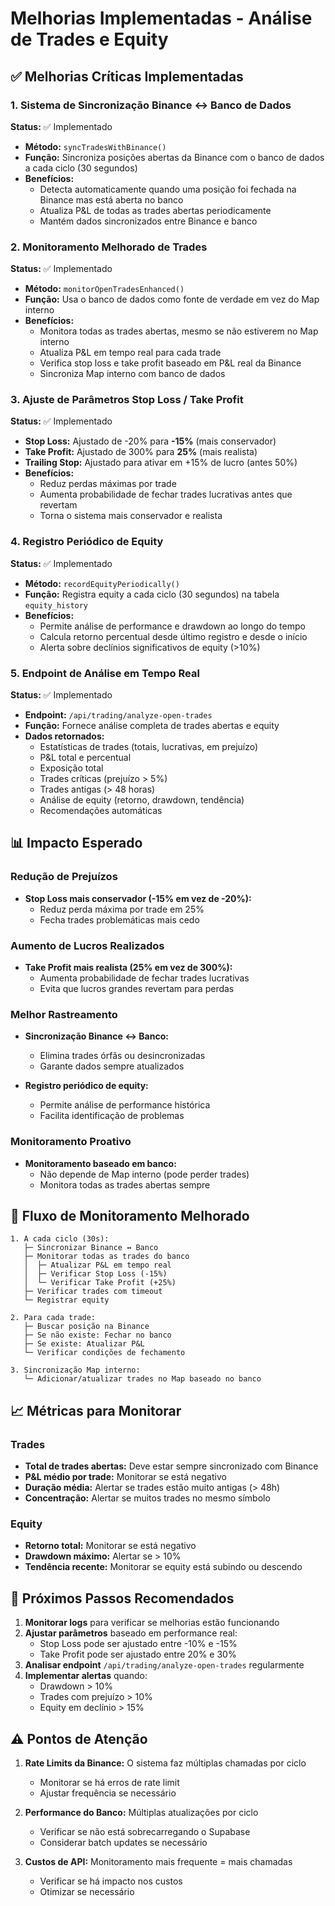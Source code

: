 # Melhorias Implementadas - Análise de Trades e Equity

## ✅ Melhorias Críticas Implementadas

### 1. Sistema de Sincronização Binance ↔ Banco de Dados
**Status:** ✅ Implementado

- **Método:** `syncTradesWithBinance()`
- **Função:** Sincroniza posições abertas da Binance com o banco de dados a cada ciclo (30 segundos)
- **Benefícios:**
  - Detecta automaticamente quando uma posição foi fechada na Binance mas está aberta no banco
  - Atualiza P&L de todas as trades abertas periodicamente
  - Mantém dados sincronizados entre Binance e banco

### 2. Monitoramento Melhorado de Trades
**Status:** ✅ Implementado

- **Método:** `monitorOpenTradesEnhanced()`
- **Função:** Usa o banco de dados como fonte de verdade em vez do Map interno
- **Benefícios:**
  - Monitora todas as trades abertas, mesmo se não estiverem no Map interno
  - Atualiza P&L em tempo real para cada trade
  - Verifica stop loss e take profit baseado em P&L real da Binance
  - Sincroniza Map interno com banco de dados

### 3. Ajuste de Parâmetros Stop Loss / Take Profit
**Status:** ✅ Implementado

- **Stop Loss:** Ajustado de -20% para **-15%** (mais conservador)
- **Take Profit:** Ajustado de 300% para **25%** (mais realista)
- **Trailing Stop:** Ajustado para ativar em +15% de lucro (antes 50%)
- **Benefícios:**
  - Reduz perdas máximas por trade
  - Aumenta probabilidade de fechar trades lucrativas antes que revertam
  - Torna o sistema mais conservador e realista

### 4. Registro Periódico de Equity
**Status:** ✅ Implementado

- **Método:** `recordEquityPeriodically()`
- **Função:** Registra equity a cada ciclo (30 segundos) na tabela `equity_history`
- **Benefícios:**
  - Permite análise de performance e drawdown ao longo do tempo
  - Calcula retorno percentual desde último registro e desde o início
  - Alerta sobre declínios significativos de equity (>10%)

### 5. Endpoint de Análise em Tempo Real
**Status:** ✅ Implementado

- **Endpoint:** `/api/trading/analyze-open-trades`
- **Função:** Fornece análise completa de trades abertas e equity
- **Dados retornados:**
  - Estatísticas de trades (totais, lucrativas, em prejuízo)
  - P&L total e percentual
  - Exposição total
  - Trades críticas (prejuízo > 5%)
  - Trades antigas (> 48 horas)
  - Análise de equity (retorno, drawdown, tendência)
  - Recomendações automáticas

## 📊 Impacto Esperado

### Redução de Prejuízos
- **Stop Loss mais conservador (-15% em vez de -20%):**
  - Reduz perda máxima por trade em 25%
  - Fecha trades problemáticas mais cedo

### Aumento de Lucros Realizados
- **Take Profit mais realista (25% em vez de 300%):**
  - Aumenta probabilidade de fechar trades lucrativas
  - Evita que lucros grandes revertam para perdas

### Melhor Rastreamento
- **Sincronização Binance ↔ Banco:**
  - Elimina trades órfãs ou desincronizadas
  - Garante dados sempre atualizados

- **Registro periódico de equity:**
  - Permite análise de performance histórica
  - Facilita identificação de problemas

### Monitoramento Proativo
- **Monitoramento baseado em banco:**
  - Não depende de Map interno (pode perder trades)
  - Monitora todas as trades abertas sempre

## 🔄 Fluxo de Monitoramento Melhorado

```
1. A cada ciclo (30s):
   ├─ Sincronizar Binance ↔ Banco
   ├─ Monitorar todas as trades do banco
   │  ├─ Atualizar P&L em tempo real
   │  ├─ Verificar Stop Loss (-15%)
   │  └─ Verificar Take Profit (+25%)
   ├─ Verificar trades com timeout
   └─ Registrar equity

2. Para cada trade:
   ├─ Buscar posição na Binance
   ├─ Se não existe: Fechar no banco
   ├─ Se existe: Atualizar P&L
   └─ Verificar condições de fechamento

3. Sincronização Map interno:
   └─ Adicionar/atualizar trades no Map baseado no banco
```

## 📈 Métricas para Monitorar

### Trades
- **Total de trades abertas:** Deve estar sempre sincronizado com Binance
- **P&L médio por trade:** Monitorar se está negativo
- **Duração média:** Alertar se trades estão muito antigas (> 48h)
- **Concentração:** Alertar se muitos trades no mesmo símbolo

### Equity
- **Retorno total:** Monitorar se está negativo
- **Drawdown máximo:** Alertar se > 10%
- **Tendência recente:** Monitorar se equity está subindo ou descendo

## 🚀 Próximos Passos Recomendados

1. **Monitorar logs** para verificar se melhorias estão funcionando
2. **Ajustar parâmetros** baseado em performance real:
   - Stop Loss pode ser ajustado entre -10% e -15%
   - Take Profit pode ser ajustado entre 20% e 30%
3. **Analisar endpoint** `/api/trading/analyze-open-trades` regularmente
4. **Implementar alertas** quando:
   - Drawdown > 10%
   - Trades com prejuízo > 10%
   - Equity em declínio > 15%

## ⚠️ Pontos de Atenção

1. **Rate Limits da Binance:** O sistema faz múltiplas chamadas por ciclo
   - Monitorar se há erros de rate limit
   - Ajustar frequência se necessário

2. **Performance do Banco:** Múltiplas atualizações por ciclo
   - Verificar se não está sobrecarregando o Supabase
   - Considerar batch updates se necessário

3. **Custos de API:** Monitoramento mais frequente = mais chamadas
   - Verificar se há impacto nos custos
   - Otimizar se necessário
